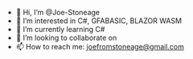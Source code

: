 - 👋 Hi, I’m @Joe-Stoneage
- 👀 I’m interested in C#, GFABASIC, BLAZOR WASM
- 🌱 I’m currently learning C#
- 💞️ I’m looking to collaborate on <private>
- 📫 How to reach me: joefromstoneage@gmail.com

<!---
Joe-Stoneage/Joe-Stoneage is a ✨ special ✨ repository because its `README.md` (this file) appears on your GitHub profile.
You can click the Preview link to take a look at your changes.
--->
